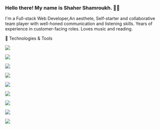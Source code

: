 ### Hello there! My name is Shaher Shamroukh. 👋🤓

I'm a Full-stack Web Developer,An aesthete, Self-starter and collaborative team player with well-honed communication and listening skills.
Years of experience in customer-facing roles. Loves music and reading.

🔧 Technologies & Tools

![](https://img.shields.io/badge/Language-Javascript-informational?style=flat&logo=<LOGO_NAME>&logoColor=white&color=2bbc8a)

![](https://img.shields.io/badge/Language-Ruby-informational?style=flat&logo=<LOGO_NAME>&logoColor=white&color=2bbc8a)

![](https://img.shields.io/badge/Framework-Rails-informational?style=flat&logo=<LOGO_NAME>&logoColor=white&color=2bbc8a)

![](https://img.shields.io/badge/Framework-React-informational?style=flat&logo=<LOGO_NAME>&logoColor=white&color=2bbc8a)

![](https://img.shields.io/badge/OS-Linux/Windows-informational?style=flat&logo=<LOGO_NAME>&logoColor=white&color=2bbc8a)

![](https://img.shields.io/badge/Shell-Bash-informational?style=flat&logo=<LOGO_NAME>&logoColor=white&color=2bbc8a)

![](https://img.shields.io/badge/Editor-VScode-informational?style=flat&logo=<LOGO_NAME>&logoColor=white&color=2bbc8a)

![](https://img.shields.io/badge/Tool-PostgresSQL-informational?style=flat&logo=<LOGO_NAME>&logoColor=white&color=2bbc8a)

![](https://img.shields.io/badge/Tool-Git-informational?style=flat&logo=<LOGO_NAME>&logoColor=white&color=2bbc8a)


